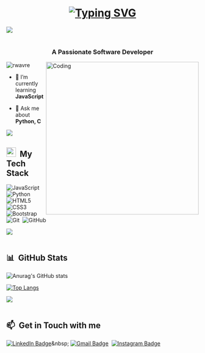 <h1 align="center">
  <a href="https://git.io/typing-svg"><img src="https://readme-typing-svg.demolab.com?font=Fira+Code&size=30&pause=1000&color=F7B9D9&center=true&width=435&lines=Hi+There+%F0%9F%91%8B%F0%9F%8F%BB;This+is+Rushikesh+%F0%9F%8C%9F" alt="Typing SVG" /></a>
</h1>
<img src="https://user-images.githubusercontent.com/73097560/115834477-dbab4500-a447-11eb-908a-139a6edaec5c.gif"><br><br>
<h3 align="center">A Passionate Software Developer </h3>

<img align="right" alt="Coding" width="400" src="https://i.pinimg.com/originals/e8/f4/53/e8f453469a3ec97ecd354df465d73913.gif">


<p align="left"> <img src="https://komarev.com/ghpvc/?username=rwavre&label=Profile%20views&color=0e75b6&style=flat" alt="rwavre" /> </p>

- 🌱 I’m currently learning **JavaScript**

- 💬 Ask me about **Python, C**

<img src="https://user-images.githubusercontent.com/73097560/115834477-dbab4500-a447-11eb-908a-139a6edaec5c.gif"><br>

  ## <img src="https://media2.giphy.com/media/QssGEmpkyEOhBCb7e1/giphy.gif?cid=ecf05e47a0n3gi1bfqntqmob8g9aid1oyj2wr3ds3mg700bl&rid=giphy.gif" width ="25"> &nbsp;My Tech Stack

  ![JavaScript](https://img.shields.io/badge/-JavaScript-0D1117?style=flat&logo=javascript)&nbsp;
  ![Python](https://img.shields.io/badge/-Python-0D1117?style=flat&logo=python)&nbsp;
  ![HTML5](https://img.shields.io/badge/-HTML5-0D1117?style=flat&logo=HTML5)&nbsp;
  ![CSS3](https://img.shields.io/badge/-CSS3-0D1117?style=flat&logo=CSS3&logoColor=1572B6)&nbsp;
  ![Bootstrap](https://img.shields.io/badge/-Bootstrap-0D1117?style=flat&logo=bootstrap)&nbsp;
  ![Git](https://img.shields.io/badge/-Git-0D1117?style=flat&logo=git)&nbsp;
  ![GitHub](https://img.shields.io/badge/-GitHub-0D1117?style=flat&logo=github)&nbsp;
  

</div>

<img src="https://user-images.githubusercontent.com/73097560/115834477-dbab4500-a447-11eb-908a-139a6edaec5c.gif"><br><br>

<div>

  ## 📊 &nbsp;GitHub Stats
  ![Anurag's GitHub stats](https://github-readme-stats.vercel.app/api?username=rwavre2000&show_icons=true&theme=radical)
  
 [![Top Langs](https://github-readme-stats.vercel.app/api/top-langs/?username=rwavre2000&layout=compact)](https://github.com/rwavre2000/github-readme-stats)
</div>

<img src="https://user-images.githubusercontent.com/73097560/115834477-dbab4500-a447-11eb-908a-139a6edaec5c.gif"><br><br>

<div>

  ## 📫 &nbsp;Get in Touch with me

 
  [![LinkedIn Badge](https://img.shields.io/badge/-RushikeshWavre-blue?style=flat-square&logo=Linkedin&logoColor=white&link=https://www.linkedin.com/in/RushikeshWavre/)]([https://www.linkedin.com/in/rushikesh-wavre-b5b990192/](https://www.linkedin.com/in/rushikesh-wavre-b5b990192/))&nbsp;
  [![Gmail Badge](https://img.shields.io/badge/-wavrerushikeshau@gmail.com-red?style=flat-square&logo=Gmail&logoColor=white)](mailto:wavrerushikeshau@gmail.com)&nbsp;
  [![Instagram Badge](https://img.shields.io/badge/-impulsivedeed-EB2A08?style=flat-square&logo=Instagram&logoColor=white)](https://www.instagram.com/impulsivedeed/)&nbsp;

 
